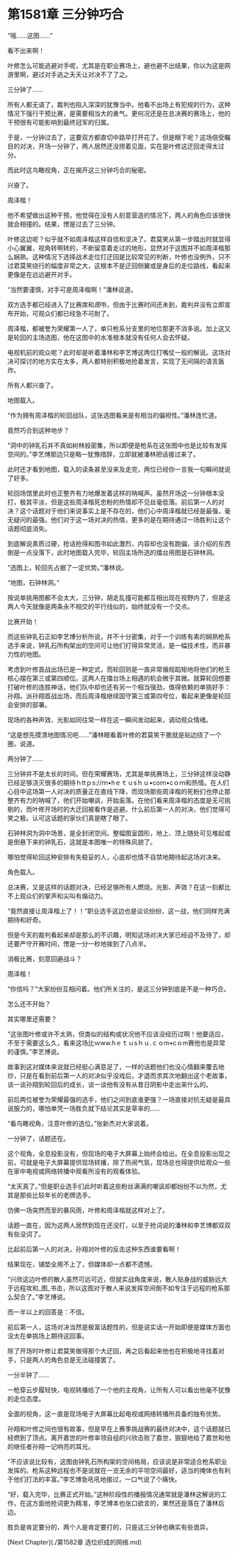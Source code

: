 # 第1581章 三分钟巧合

“哦……这图……”

看不出来啊！

叶修怎么可能逃避对手呢，尤其是在职业赛场上，避也避不出结果，你以为这是网游里啊，避过对手逃之夭夭让对决不了了之。

三分钟了……

所有人都无语了，裁判也陷入深深的犹豫当中。他看不出场上有犯规的行为，这种情况下强行干预比赛，是需要相当大的勇气。更何况还是在总决赛的赛场上，他的干预很有可能影响到最终冠军的归属。

于是，一分钟过去了，这要双方都直切中路早打开花了。但是眼下呢？这场倍受瞩目的对决，开场一分钟了，两人居然还没捞着见面，实在是叶修这迂回走得太过分。

而此时这鸟瞰视角，正在揭开这三分钟巧合的秘密。

兴奋了。

周泽楷！

他不希望做出这种干预，他觉得在没有人刻意营造的情况下，两人的角色应该很快就会相撞的。结果，愣是过去了三分钟。

叶修这边呢？似乎就不如周泽楷这样自信和坚决了。君莫笑从第一步踏出时就显得小心翼翼，视角转啊转的，不断留意着走过的地形，显然对于这图并不如周泽楷那么娴熟。这种情况下选择战术走位打迂回是比较常见的判断，叶修也没例外，只不过君莫笑绕行的幅度非常之大，这根本不是迂回侧翼或是身后的走位路线，看起来更像是在远远避开对手。

“当然要谨慎，对手可是周泽楷啊！”潘林说道。

双方选手都已经进入了比赛席和*图*书，但由于比赛时间还未到，裁判并没有立即宣布开始，可观众们都已经急不可耐了。

周泽楷，都被誉为荣耀第一人了，单只枪系分支里的地位那更不消多说。加上这又是轮回的主场选图，他在这图中的水准根本就没有任何人会去怀疑。

电视机前的观众呢？此时却是听着潘林和李艺博这两位打嘴仗一般的解说。这场对决可探讨的地方实在太多，两人都特别积极地抢着发言，实现了无间隔的语言轰炸。

所有人都兴奋了。

地图载入。

“作为拥有周泽楷的轮回战队，这张选图看来是有相当的偏袒性。”潘林连忙道。

竟然巧合到这种地步？

“洞中的钟乳石并不真如树林般密集，所以即便是枪系在这张图中也是比较有发挥空间的。”李艺博那边只是略一犹豫措辞，立即就被潘林把话接过来了。

此时还才看到地图，载入的读条甚至没来及走完，两位已经你一言我一句瞬间就说了好多。

轮回场馆里此时也正整齐有力地爆发着这样的呐喊声。虽然开场这一分钟根本没打，极其平淡，但是这些周泽楷死忠粉的热情却不见丝毫低落。前后第一人的对决？这个话题对于他们来说事实上是不存在的，他们心中周泽楷就已经是最强，毫无疑问的最强。他们对于这一场对决的热情，更多的是在期待通过一场胜利让这个话题彻底消失。

到底解说素质过硬，抢话抢得和图书如此激烈，内容却也没有跑偏，该介绍的东西倒是一点没落下，此时地图载入完毕，轮回主场所选的擂台用图是石钟林洞。

“选图上，轮回先占据了一定优势。”潘林说。

“地图，石钟林洞。”

按说单挑用图都不会太大，三分钟，胡走乱撞可能都互相出现在视野内了，但是这两人今天就像是两条永不相交的平行线似的，始终就没有一个交点。

比赛开始！

而这些钟乳石正如李艺博分析所说，并不十分密集，对于一个训练有素的娴熟枪系选手来说，钟乳石所构架出的空间可让他们打得异常灵活，是一幅技术性，而非暴力性的地图。

考虑到叶修首战出场已是一种定式，而轮回则是一直非常循规蹈矩地将他们的枪王核心摆在第三或第四顺位。这两人在擂台场上相遇的机会微乎其微。就算轮回想要打破叶修的连胜神话，他们队中却也还有另一个相当强劲，值得依赖的单挑好手：孙翔。派孙翔首战出场，而后周泽楷继续固守第三或第四号位，看起来更像是轮回会安排的部署。

现场的各种声效、光影如同往常一样在这一瞬间发动起来，调动观众情绪。

“这是想先摸清地图情况吧……”潘林眼看着叶修的君莫笑干脆就是贴边绕了一个圈，说道。

两分钟了……

三分钟并不是太长的时间。但在荣耀赛场，尤其是单挑赛场上，三分钟这样没动静已经足够浇灭很多的期待ｈttｐs://ｍ•hｅｔｕsｈｕ•coｍ•cｏｍ和热情。在人们心目中这场第一人对决的质量正在直线下降，而现场那些周泽楷的死粉们也停止那整齐有力的呐喊了，他们开始嘲讽，开始奚落。在他们看来周泽楷的态度是无可挑剔的，而叶修开场时的大迂回被看作是逃避。什么前后第一人的对决，他们觉得可笑之极。认可这话题的家伙们真是瞎了眼了。

石钟林洞为洞中场景，是全封闭空间。整幅图呈圆形，地上、顶上随处可见堆起或是倒悬下来的钟乳石，这就是本图唯一的特殊风貌了。

哪怕觉得轮回这种安排有失稳妥的人，心底却也情不自禁地期待起这场对决来。

角色载入。

总决赛，又是这样的话题对决，已经足够所有人燃烧。光影、声效？在这一刻都比不上观众们的掌声和尖叫有煽动力。

“竟然直接让周泽楷上了！！”职业选手这边也是议论纷纷，这一战，他们同样充满期待和好奇。

但是今天的裁判看起来却是那么的不识趣，明知这场对决大家已经迫不及待了，却还要严守开赛时间，愣是一分一秒地挨到了八点半。

消极比赛，刻意回避战斗？

周泽楷！

“你信吗？”大家纷纷互相问着。他们所关注的，是这三分钟到底是不是一种巧合。

怎么还不开始？

其实哪里还需要？

“这张图叶修或许不太熟，但类似的结构或状况他不应该没经历过啊！他要适应，不至于需要这么久，看来这场比ｗww.hｅｔｕsｈｕ.ｃｏm•cｏm赛他也是异常的谨慎。”李艺博说。

故事到这对媒体来说就已经挺心满意足了，一样的话题他们也没心情翻来覆去地炒，只是在看到前后第一人的对决似乎没戏后，才退而求其次地翻出这个老故事，谈一谈孙翔到轮回后的成长，谈一谈他有没有从昔日阴影中走出来什么的。

前后两位被誉为荣耀最强的选手，他们之间到底谁更强？一场直接对抗无疑是最具说服力的，哪怕单凭一场胜负就下结论其实是草率的……

“看鸟瞰视角，注意叶修的选位。”张新杰对大家说着。

一分钟了，话题还在。

这个视角，全息投影没有，但现场的电子大屏幕上始终会给出。在全息投影出现之前，可就是电子大屏幕提供现场转播，除了热闹气氛，现场总也得提供给观众一些在家中电视或网络转播中观看所没有的观看体验。

“太天真了。”但是职业选手们此时听着这些粉丝满满的嘲讽却都纷纷不以为然，尤其是那些比较年长的老牌选手。

仿佛一场突然而至的暴风雨，叶修和周泽楷就这样对上了。

话题一直在，因为这两人居然到现在还没打，以至于抢词说的潘林和李艺博都双双有些没词了。

比起前后第一人的对决，孙翔对叶修的反击这种东西谁要看啊！

结果现在，铺垫全用不上了，但媒体却一点都不遗憾。

“兴欣这边叶修的散人虽然可远可近，但就实战角度来说，散人贴身战的威胁远大于远程攻和_图_书击，所以这图对于散人来说发挥空间倒不如专注于远程的枪系那么契合了。”李艺博说。

而一半以上的回答是：不信。

前后第一人，这场对决当然是极富话题性的，但是说实话一开始即便是媒体方面也没太在单挑场上期待这回事。

除了开场时叶修让君莫笑做得那个大迂回，再之后看起来他也在积极地寻找着对手，只是两人的角色总是无法碰撞罢了。

一分半钟了……

一枪穿云步履轻快，电视转播给了一个他的主视角，让所有人可以看出他毫不犹豫的走位态度。

全面的视角，这一直是现场电子大屏幕比起电视或网络转播所具备的独有优势。

孙翔和叶修之间也很有故事，但是早在上赛季挑战赛的最终对决中，这个话题就已经燃到了顶点。离开嘉世的叶修率领自组的兴欣击败了嘉世，狠狠地给了嘉世和他的继任者孙翔一记响亮的耳光。

“不应该说比较有，这图由钟乳石所构架的空间格局，应该说是非常适合枪系职业发挥的。枪系这种远程也不是说就在一览无余的平坦空间最好，适当的掩体也有利于他们打法的丰富。”李艺博急吼吼地接过，一口气说了个痛快。

“好，载入完毕，比赛正式开始。”这种阶段性的播报情况通常就是潘林这解说的工作，在这方面他抢词更为精准，李艺博本也张口欲言的，果然还是落在了潘林后边。

胜负是肯定要分的，两个人是肯定要打的，只是这三分钟也确实有些诡异。



[Next Chapter](./第1582章 选位织成的网络.md)